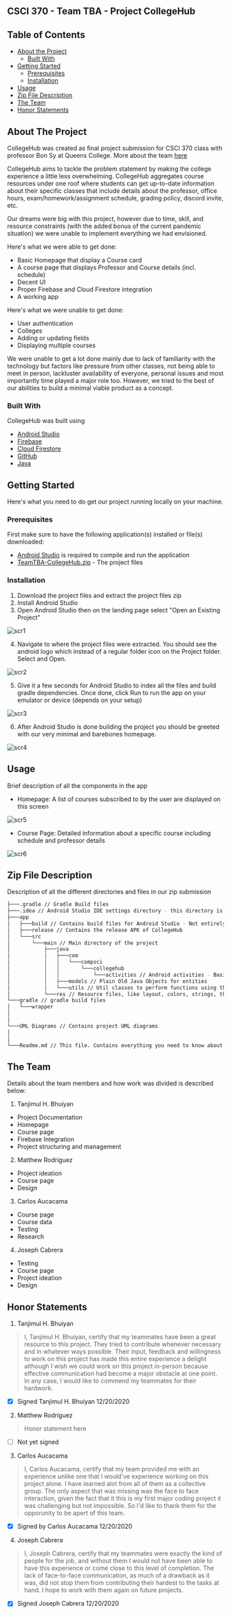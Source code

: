 ## CSCI 370 - Team TBA - Project CollegeHub

## Table of Contents

* [About the Project](#about-the-project)
  * [Built With](#built-with)
* [Getting Started](#getting-started)
  * [Prerequisites](#prerequisites)
  * [Installation](#installation)
* [Usage](#usage)
* [Zip File Description](#zip-file-description)
* [The Team](#the-team)
* [Honor Statements](#honor-statements)

## About The Project

CollegeHub was created as final project submission for CSCI 370 class with professor Bon Sy at Queens College. More about the team [here](#the-team)

CollegeHub aims to tackle the problem statement by making the college experience a little less overwhelming. CollegeHub aggregates course resources under one roof where students can get up-to-date information about their specific classes that include details about the professor, office hours, exam/homework/assignment schedule, grading policy, discord invite, etc. 

Our dreams were big with this project, however due to time, skill, and resource constraints (with the added bonus of the current pandemic situation) we were unable to implement everything we had envisioned.

Here's what we were able to get done:
* Basic Homepage that display a Course card
* A course page that displays Professor and Course details (incl. schedule)
* Decent UI
* Proper Firebase and Cloud Firestore integration
* A working app

Here's what we were unable to get done:
* User authentication
* Colleges
* Adding or updating fields
* Displaying multiple courses

We were unable to get a lot done mainly due to lack of familiarity with the technology but factors like pressure from other classes, not being able to meet in person, lackluster availability of everyone, personal issues and most importantly time played a major role too. However, we tried to the best of our abilities to build a minimal viable product as a concept.

### Built With

CollegeHub was built using

* [Android Studio](https://developer.android.com/studio)
* [Firebase](https://firebase.google.com/)
* [Cloud Firestore](https://firebase.google.com/docs/firestore)
* [GitHub](https://github.com/th3pi/CS370-Team-TBA)
* [Java](https://en.wikipedia.org/wiki/Java_(programming_language))

## Getting Started

Here's what you need to do get our project running locally on your machine.

### Prerequisites

First make sure to have the following application(s) installed or file(s) downloaded: 

* [Android Studio](https://developer.android.com/studio) is required to compile and run the application
* [TeamTBA-CollegeHub.zip](https://github.com/th3pi/CS370-Team-TBA/archive/master.zip) - The project files

### Installation

1. Download the project files and extract the project files zip
2. Install Android Studio
3. Open Android Studio then on the landing page select "Open an Existing Project"

![scr1](https://i.imgur.com/iLE0KWh.png)

4. Navigate to where the project files were extracted. You should see the android logo which instead of a regular folder icon on the Project folder. Select and Open.

![scr2](https://i.imgur.com/UAE1h3K.png)

5. Give it a few seconds for Android Studio to index all the files and build gradle dependencies. Once done, click Run to run the app on your emulator or device (depends on your setup)

![scr3](https://i.imgur.com/KSd7qW8.png)

6. After Android Studio is done building the project you should be greeted with our very minimal and barebones homepage.

![scr4](https://i.imgur.com/3nj8322.png)

## Usage

Brief description of all the components in the app

* Homepage: A list of courses subscribed to by the user are displayed on this screen

![scr5](https://i.imgur.com/3nj8322.png)

* Course Page: Detailed information about a specific course including schedule and professor details

![scr6](https://i.imgur.com/NC4Vnep.png)


## Zip File Description

Description of all the different directories and files in our zip submission

```bash
├───.gradle // Gradle Build files
├───.idea // Android Studio IDE settings directory - this directory is what indicates that this is an Android App Project
├───app
│   ├───build // Contains build files for Android Studio - Not entirely relevant
│   ├───release // Contains the release APK of CollegeHub
│   └───src
│       └───main // Main directory of the project
│           ├───java
│           │   ├───com
│           │   │   └───compsci
│           │   │       └───collegehub
│           │   │           └───activities // Android activities - Basically each page of the app
│           │   ├───models // Plain Old Java Objects for entities
│           │   └───utils // Util classes to perform functions using the entities mainly used to interact with Firebase
│           └───res // Resource files, like layout, colors, strings, themes, icons etc.
└───gradle // gradle build files
│   └───wrapper
│
│
└───UML Diagrams // Contains project UML diagrams
│
│
└───Readme.md // This file. Contains everything you need to know about the project
```

## The Team

Details about the team members and how work was divided is described below:

1. Tanjimul H. Bhuiyan
 - Project Documentation
 - Homepage
 - Course page
 - Firebase Integration
 - Project structuring and management
2. Matthew Rodriguez
 - Project ideation
 - Course page
 - Design
3. Carlos Aucacama
 - Course page
 - Course data
 - Testing
 - Research
4. Joseph Cabrera
 - Testing
 - Course page
 - Project ideation
 - Design
 
## Honor Statements

1. Tanjimul H. Bhuiyan 
 > I, Tanjimul H. Bhuiyan, certify that my teammates have been a great resource to this project. They tried to contribute whenever necessary and in whatever ways possible. Their input, feedback and willingness to work on this project has made this entire experience a delight although I wish we could work on this project in-person because effective communication had become a major obstacle at one point. In any case, I would like to commend my teammates for their hardwork.

  - [x] Signed Tanjimul H. Bhuiyan 12/20/2020
2. Matthew Rodriguez
> Honor statement here

- [ ] Not yet signed
3. Carlos Aucacama
> I, Carlos Aucacama, certify that my team provided me with an experience unlike one that I would've experience working on this project alone. I have learned 
  alot from all of them as a collective group. The only aspect that was missing was the face to face interaction, given the fact that it this is my first major 
  coding project it was challenging but not impossible. So I'd like to thank them for the opporunity to be apert of this team.

- [x] Signed by Carlos Aucacama 12/20/2020
4. Joseph Cabrera
> I, Joseph Cabrera, certify that my teammates were exactly the kind of people for the job, and without them I would not have been able to have this experience or come close to this level of completion. The lack of face-to-face communication, as much of a drawback as it was, did not stop them from contributing their hardest to the tasks at hand. I hope to work with them again on future projects. 

- [x] Signed Joseph Cabrera 12/20/2020

